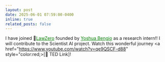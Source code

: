 ```yaml
---
layout: post
date: 2025-06-01 07:59:00-0400
inline: true
related_posts: false
---
```


I have joined 🧪<a href="https://lawzero.org/en" style="color:green;">LawZero</a> founded by <a href="https://yoshuabengio.org/" style="color:green;">Yoshua Bengio</a> as a research intern!! I will contribute to the Scientist AI project. Watch this wonderful journey <a href="https://www.youtube.com/watch?v=qe9QSCF-d88" style="color:red;>[🍿 TED Link]</a>!
